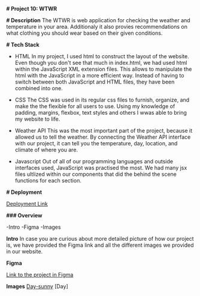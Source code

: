 **# Project 10: WTWR**

**# Description**
The WTWR is web application for checking the weather and temperature in your area. Additionaly it also provies recommendations on what clothing you should wear based on their given conditions.

**# Tech Stack**

- HTML
  In my project, I used html to construct the layout of the website. Even though you don't see that much in index.html, we had used html within the JavaScript XML extension files. This allows to manipulate the html with the JavaScript in a more efficient way. Instead of having to switch between both JavaScript and HTML files, they have been combined into one.

- CSS
  The CSS was used in its regular css files to furnish, organize, and make the the flexible for all users to use. Using my knowledge of padding, margins, flexbox, text styles and others I wwas able to bring my website to life.

- Weather API
  This was the most important part of the project, because it allowed us to tell the weather. By connecting the Weather API interface with our project, it can tell you the temperature, day, location, and climate of where you are.

- Javascript
  Out of all of our programming languages and outside interfaces used, JavaScript was practised the most. We had many jsx files ultlized within our components that did the behind the scene functions for each section.

**# Deployment**

[Deployment Link](https://github.com/VassVoid/se_project_react)

**### Overview**

-Intro
-Figma
-Images

**Intro**
In case you are curious about more detailed picture of how our project is, we have provided the Figma link and all the different images we provided in our website.

**Figma**

[Link to the project in Figma](https://www.figma.com/file/F03bTb81Pw8IDPj5Y9rc5i/Sprint-10-%7C-WTWR)

**Images**
[Day-sunny](./assets/day/clear.svg)
[Day]

<!-- # React + Vite

This template provides a minimal setup to get React working in Vite with HMR and some ESLint rules.

Currently, two official plugins are available:

- [@vitejs/plugin-react](https://github.com/vitejs/vite-plugin-react/blob/main/packages/plugin-react/README.md) uses [Babel](https://babeljs.io/) for Fast Refresh
- [@vitejs/plugin-react-swc](https://github.com/vitejs/vite-plugin-react-swc) uses [SWC](https://swc.rs/) for Fast Refresh -->
